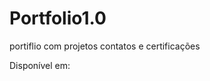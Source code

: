 # Portfolio1.0
<p>portiflio com projetos contatos e certificações</p>
Disponível em: <https://portfolio1-0-coral.vercel.app>
